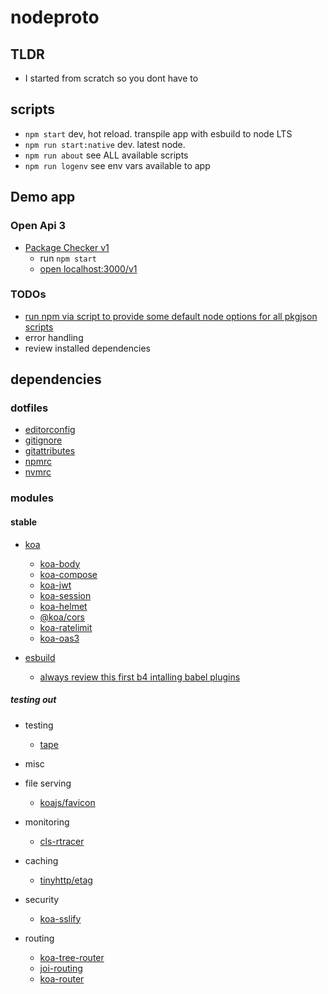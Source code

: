 # nodeproto

## TLDR
  - I started from scratch so you dont have to

## scripts
  - `npm start` dev, hot reload. transpile app with esbuild to node LTS
  - `npm run start:native` dev. latest node.
  - `npm run about` see ALL available scripts
  - `npm run logenv` see env vars available to app

## Demo app
### Open Api 3
  - [Package Checker v1](/app/api/routes/v1/README.md)
    - run `npm start`
    - [open localhost:3000/v1](http://localhost:3000/v1)


### TODOs
  - [run npm via script to provide some default node options for all pkgjson scripts](https://nodejs.org/api/cli.html)
  - error handling
  - review installed dependencies

## dependencies
### dotfiles
  - [editorconfig](https://editorconfig.org/)
  - [gitignore](https://git-scm.com/docs/gitignore)
  - [gitattributes](https://git-scm.com/docs/gitattributes)
  - [npmrc](https://docs.npmjs.com/cli/v7/configuring-npm/npmrc)
  - [nvmrc](https://github.com/nvm-sh/nvm)


### modules
#### stable
  - [koa](https://koajs.com/#introduction)
    - [koa-body](https://github.com/koajs/koa-body/blob/9b00b40adbfc40a5f5f73efbc88108adf66bcf8b/index.js#L75)
    - [koa-compose](https://github.com/koajs/compose/blob/25568a36509fefc58914bc2a7600f787b16aa0df/index.js#L19)
    - [koa-jwt](https://github.com/koajs/jwt#example)
    - [koa-session](https://github.com/koajs/session#example)
    - [koa-helmet](https://github.com/venables/koa-helmet)
    - [@koa/cors](https://github.com/koajs/cors)
    - [koa-ratelimit](https://github.com/koajs/ratelimit)
    - [koa-oas3](https://github.com/atlassian/koa-oas3)

  - [esbuild](https://esbuild.github.io)
    - [always review this first b4 intalling babel plugins](https://esbuild.github.io/content-types/#javascript)

##### testing out
  - testing
    - [tape](https://github.com/dwyl/learn-tape)


  - misc


  - file serving
    - [koajs/favicon](https://github.com/koajs/favicon)

  - monitoring
    - [cls-rtracer](https://github.com/puzpuzpuz/cls-rtracer)


  - caching
    - [tinyhttp/etag](https://github.com/talentlessguy/tinyhttp/blob/348e95e8cee63c0f03eea46495f26d863315e1f0/packages/etag/src/index.ts#L27)

  - security
    - [koa-sslify](https://github.com/turboMaCk/koa-sslify)

  - routing
    - [koa-tree-router](https://github.com/steambap/koa-tree-router)
    - [joi-routing](https://github.com/koajs/joi-router)
    - [koa-router](https://github.com/koajs/router/tree/master/lib)




